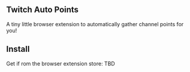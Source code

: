 ## Twitch Auto Points

A tiny little browser extension to automatically gather channel points for you!

## Install 

Get if rom the browser extension store: TBD
